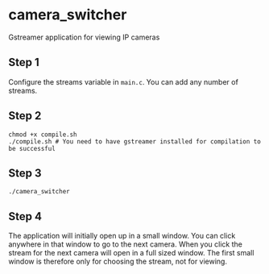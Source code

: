 # camera_switcher
Gstreamer application for viewing IP cameras

## Step 1
Configure the streams variable in `main.c`. You can add any number of streams.

## Step 2
```Shell
chmod +x compile.sh
./compile.sh # You need to have gstreamer installed for compilation to be successful
```

## Step 3

```Shell
./camera_switcher
```

## Step 4
The application will initially open up in a small window. You can click anywhere in that window to go to the next camera. When you click the stream for the next camera will open in a full sized window. The first small window is therefore only for choosing the stream, not for viewing.

